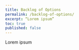 ```yaml
---
title: Backlog of Options
permalink: /backlog-of-options/
excerpt: “Lorem ipsum”
toc: true
published: false
---
```


Lorem ipsum